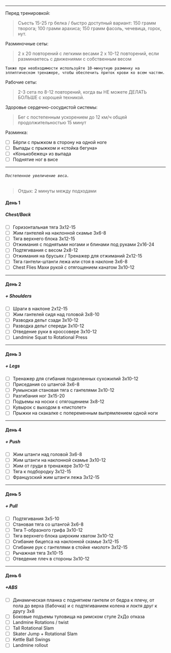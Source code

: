 ***


Перед тренировкой:
> 
> Съесть 15-25 гр белка / быстро доступный вариант: 150 грамм творога; 100 грамм арахиса; 150 грамм фасоль, чечевица, горох, нут.

Разминочные сеты:
> 
> 2 x 20 повторений с легкими весами
> 2 x 10-12 повторений, если разминаетесь с движениями с собственным весом

`Также при необходимости используйте 10-минутную разминку на эллиптическом тренажере, чтобы обеспечить приток крови ко всем частям.`

Рабочие сеты:
> 
> 2-3 сета по 8-12 повторений, когда вы НЕ можете ДЕЛАТЬ БОЛЬШЕ с хорошей техникой.

Здоровье сердечно-сосудистой системы:	
> Бег с постепенным ускорением до 12 км/ч общей продолжительностью 15 минут

Разминка:
- [ ] Бёрпи с прыжком в сторону на одной ноге
- [ ] Выпады с прыжком и «стойка бегуна»
- [ ] «Конькобежец» из выпада
- [ ] Поднятие ног в висе

***
###### ```Постепенное увеличение веса.```

> Отдых: 2 минуты между подходами

#### День 1

##### Chest/Back
- [ ] Горизонтальная тяга 3x12-15
- [ ] Жим гантелей на наклонной скамье 3x6-8
- [ ] Тяга верхнего блока 3x12-15
- [ ] Отжимания с поднятыми ногами и блинами под руками 2x16-24
- [ ] Подтягивания с весом 2x8-12
- [ ] Отжимания на брусьях / Тренажер для отжиманий 2x12-15
- [ ] Тяга гантели-штанги лежа или стоя в наклоне 3x6-8
- [ ] Chest Flies Махи рукой с отягощением канатом 3x10-12

***

#### День 2

##### + Shoulders
- [ ] Шраги в наклоне 2x12-15
- [ ] Жим гантелей сидя над головой 3x8-10
- [ ] Разводка дельт сзади 3x10-12
- [ ] Разводка дельт спереди 3x10-12
- [ ] Отведение руки в кроссовере 3x10-12
- [ ] Landmine Squat to Rotational Press

***

#### День 3

##### + Legs
- [ ] Тренажер для сгибания подколенных сухожилий 3x10-12
- [ ] Приседания со штангой 3x6-8
- [ ] Румынская становая тяга с гантелями 3x10-12
- [ ] Разгибания ног 3x15-20
- [ ] Подъемы на носки с отягощением 3x8-12
- [ ] Кувырок с выходом в «пистолет»
- [ ] Прыжки на скакалке с попеременным выпрямлением одной ноги

***

#### День 4

##### + Push
- [ ] Жим штанги над головой 3x6-8
- [ ] Жим штанги на наклонной скамье 3x10-12
- [ ] Жим от груди в тренажере 3x10-12
- [ ] Тяга к подбородку 3x12-15
- [ ] Французский жим штанги лежа 3x12-15

***
#### День 5

##### + Pull
- [ ] Подтягивания 3x5-10
- [ ] Становая тяга со штангой 3x6-8
- [ ] Тяга Т-образного грифа 3x10-12
- [ ] Тяга верхнего блока широким хватом 3x10-12
- [ ] Сгибание бицепса на наклонной скамье 3x12-15
- [ ] Сгибание рук с гантелями в стойке «молот» 3x12-15
- [ ] Рычажная тяга 3x10-15
- [ ] Отведение плеч в стороны 3x10-12

***

#### День 6

##### +ABS
- [ ] Динамическая планка с поднятием гантели от бедра к плечу, от пола до верха (бабочка) и с подтягиванием колена и локтя друг к другу 3x8
- [ ] Боковые подъемы туловища на римском стуле 2xДо отказа
- [ ] Landmine Rotations / twist
- [ ] Tall Rotational Slam
- [ ] Skater Jump + Rotational Slam
- [ ] Kettle Ball Swings
- [ ] Landmine rollout

